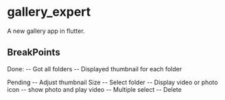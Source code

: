 # gallery_expert

A new gallery app in flutter.

## BreakPoints

Done:
-- Got all folders
-- Displayed thumbnail for each folder

Pending
-- Adjust thumbnail Size
-- Select folder
-- Display video or photo icon
-- show photo and play video
-- Multiple select
-- Delete
